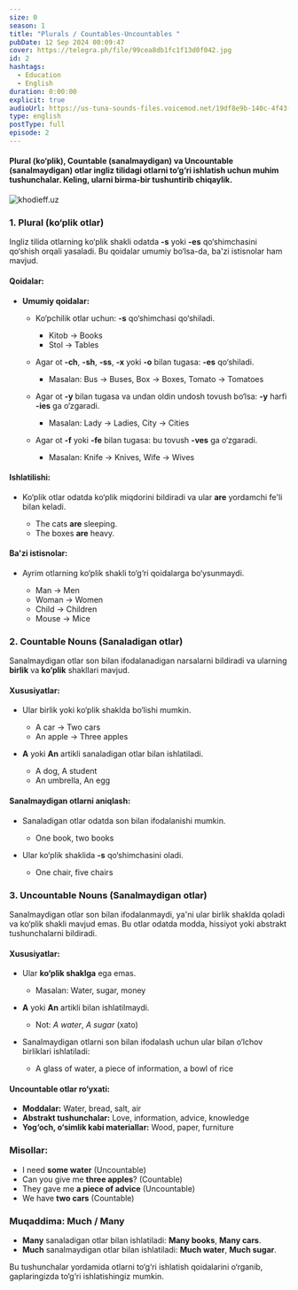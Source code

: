 ```yaml
---
size: 0
season: 1
title: "Plurals / Countables-Uncountables "
pubDate: 12 Sep 2024 00:09:47
cover: https://telegra.ph/file/99cea8db1fc1f13d0f042.jpg
id: 2
hashtags:
  - Education
  - English
duration: 0:00:00
explicit: true
audioUrl: https://us-tuna-sounds-files.voicemod.net/19df8e9b-140c-4f43-8c0e-09c162821765-1658350707858.mp3
type: english
postType: full
episode: 2
---
```

#### **Plural (ko‘plik), Countable (sanalmaydigan) va Uncountable (sanalmaydigan) otlar ingliz tilidagi otlarni to‘g‘ri ishlatish uchun muhim tushunchalar. Keling, ularni birma-bir tushuntirib chiqaylik.**

![khodieff.uz](https://s6.picofile.com/file/8247371992/linguistics_banner.jpg "khodieff.uz | English")

### **1. Plural (ko‘plik otlar)**

Ingliz tilida otlarning ko‘plik shakli odatda **\-s** yoki **\-es** qo‘shimchasini qo‘shish orqali yasaladi. Bu qoidalar umumiy bo‘lsa-da, ba'zi istisnolar ham mavjud.

#### **Qoidalar:**

* **Umumiy qoidalar:**

  * Ko‘pchilik otlar uchun: **\-s** qo‘shimchasi qo‘shiladi.

    * Kitob → Books
    * Stol → Tables
  * Agar ot **\-ch**, **\-sh**, **\-ss**, **\-x** yoki **\-o** bilan tugasa: **\-es** qo‘shiladi.

    * Masalan: Bus → Buses, Box → Boxes, Tomato → Tomatoes
  * Agar ot **\-y** bilan tugasa va undan oldin undosh tovush bo‘lsa: **\-y** harfi **\-ies** ga o‘zgaradi.

    * Masalan: Lady → Ladies, City → Cities
  * Agar ot **\-f** yoki **\-fe** bilan tugasa: bu tovush **\-ves** ga o‘zgaradi.

    * Masalan: Knife → Knives, Wife → Wives

#### **Ishlatilishi:**

* Ko‘plik otlar odatda ko‘plik miqdorini bildiradi va ular **are** yordamchi fe'li bilan keladi.

  * The cats **are** sleeping.
  * The boxes **are** heavy.

#### **Ba'zi istisnolar:**

* Ayrim otlarning ko‘plik shakli to‘g‘ri qoidalarga bo‘ysunmaydi.

  * Man → Men
  * Woman → Women
  * Child → Children
  * Mouse → Mice

### **2. Countable Nouns (Sanaladigan otlar)**

Sanalmaydigan otlar son bilan ifodalanadigan narsalarni bildiradi va ularning **birlik** va **ko‘plik** shakllari mavjud.

#### **Xususiyatlar:**

* Ular birlik yoki ko‘plik shaklda bo‘lishi mumkin.

  * A car → Two cars
  * An apple → Three apples
* **A** yoki **An** artikli sanaladigan otlar bilan ishlatiladi.

  * A dog, A student
  * An umbrella, An egg

#### **Sanalmaydigan otlarni aniqlash:**

* Sanaladigan otlar odatda son bilan ifodalanishi mumkin.

  * One book, two books
* Ular ko‘plik shaklida **\-s** qo‘shimchasini oladi.

  * One chair, five chairs

### **3. Uncountable Nouns (Sanalmaydigan otlar)**

Sanalmaydigan otlar son bilan ifodalanmaydi, ya'ni ular birlik shaklda qoladi va ko‘plik shakli mavjud emas. Bu otlar odatda modda, hissiyot yoki abstrakt tushunchalarni bildiradi.

#### **Xususiyatlar:**

* Ular **ko‘plik shaklga** ega emas.

  * Masalan: Water, sugar, money
* **A** yoki **An** artikli bilan ishlatilmaydi.

  * Not: *A water*, *A sugar* (xato)
* Sanalmaydigan otlarni son bilan ifodalash uchun ular bilan o‘lchov birliklari ishlatiladi:

  * A glass of water, a piece of information, a bowl of rice

#### **Uncountable otlar ro‘yxati:**

* **Moddalar:** Water, bread, salt, air
* **Abstrakt tushunchalar:** Love, information, advice, knowledge
* **Yog‘och, o‘simlik kabi materiallar:** Wood, paper, furniture

### **Misollar:**

* I need **some water** (Uncountable)
* Can you give me **three apples**? (Countable)
* They gave me **a piece of advice** (Uncountable)
* We have **two cars** (Countable)

### **Muqaddima: Much / Many**

* **Many** sanaladigan otlar bilan ishlatiladi: **Many books**, **Many cars**.
* **Much** sanalmaydigan otlar bilan ishlatiladi: **Much water**, **Much sugar**.

Bu tushunchalar yordamida otlarni to‘g‘ri ishlatish qoidalarini o‘rganib, gaplaringizda to‘g‘ri ishlatishingiz mumkin.